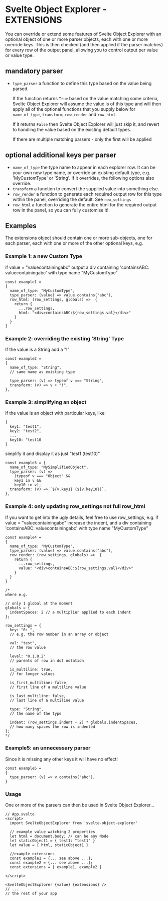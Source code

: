 # Svelte Object Explorer - EXTENSIONS

You can override or extend some features of Svelte Object Explorer with an optional object of one or more parser objects, each with one or more override keys. This is then checked (and then applied if the parser matches) for every row of the output panel, allowing you to control output per value or value type.

## mandatory parser

-   `type_parser` a function to define this type based on the value being parsed.

    If the function returns `True` based on the value matching some criteria, Svelte Object Explorer will assume the value is of this type and will then apply all of the optional functions that you supply below for `name_of_type`, `transform`, `row_render` and `row_html`.

    If it returns `False` then Svelte Object Explorer will just skip it, and revert to handling the value based on the existing default types.

    If there are multiple matching parsers - only the first will be applied

## optional additional keys per parser

-   `name_of_type` the type name to appear in each explorer row. It can be your own new type name, or override an existing default type, e.g. 'MyCustomType' or 'String'. If it overrides, the following options also override.
-   `transform` a function to convert the supplied value into something else.
-   `row_render` a function to generate each required output row for this type within the panel, overriding the default. See `row_settings`
-   `row_html` a function to generate the entire html for the required output row in the panel, so you can fully customise it!

## Examples

The extensions object should contain one or more sub-objects, one for each parser, each with one or more of the other optional keys, e.g.

### Example 1: a new Custom Type

if value = "valuecontainingabc"
output a div containing 'containsABC: valuecontainingabc'
with type name "MyCustomType"

```
const example1 =
{
  name_of_type: "MyCustomType",
  type_parser: (value) => value.contains("abc"),
  row_html: (row_settings, globals) =>  {
    return {
      ...row_settings,
      html: "<div>containsABC:${row_settings.val}</div>"
    }
  }
}
```

### Example 2: overriding the existing 'String' Type

If the value is a String add a "!"

```
const example2 =
{
  name_of_type: "String",
  // same name as existing type

  type_parser: (v) => typeof v === "String",
  transform: (v) => v + "!",
},
```

### Example 3: simplifying an object

If the value is an object with particular keys, like:

```
{
  key1: "test1",
  key2: "test2",
  ...
  key10: "test10
}
```

simplify it and display it as just "test1 (test10)"

```
const example3 = {
  name_of_type: "MySimplifiedObject",
  type_parser: (v) =>
    (typeof v === "Object" &&
    key1 in v &&
    key10 in v),
  transform: (v) => `${v.key1} (${v.key10})`,
},
```

### Example 4: only updating row_settings not full row_html

If you want to get into the ugly details, feel free to use row_settings, e.g.
if value = "valuecontainingabc"
increase the indent, and a div containing 'containsABC: valuecontainingabc'
with type name "MyCustomType"

```
const example4 =
{
  name_of_type: "MyCustomType",
  type_parser: (value) => value.contains("abc"),
  row_render: (row_settings, globals) =>  {
    return {
      ...row_settings,
      value: "<div>containsABC:${row_settings.val}</div>"
    }
  }
}

/*
where e.g.

// only 1 global at the moment
globals = {
  indentSpaces: 2 // a multiplier applied to each indent
};

row_settings = {
  key: "0: ",
  // e.g. the row number in an array or object

  val: "test",
  // the row value

  level: "0.1.0.2"
  // parents of row in dot notation

  is_multiline: true,
  // for longer values

  is_first_multiline: false,
  // first line of a multiline value

  is_last_multiline: false,
  // last line of a multiline value

  type: "String",
  // the name of the type

  indent: (row_settings.indent + 2) * globals.indentSpaces,
  // how many spaces the row is indented
};
*/
```

### Example5: an unnecessary parser

Since it is missing any other keys it will have no effect!

```
const example5 =
{
  type_parser: (v) => v.contains("abc"),
}
```

### Usage

One or more of the parsers can then be used in Svelte Object Explorer...

```
// App.svelte
<script>
  import SvelteObjectExplorer from 'svelte-object-explorer'

  // example value watching 2 properties
  let html = document.body; // can be any Node
  let staticObject1 = { test1: "test1" }
  let value = { html, staticObject1 }

  //example extensions
  const example1 = {... see above ...};
  const example2 = {... see above ...};
  const extensions = { example1, example2 }

</script>

<SvelteObjectExplorer {value} {extensions} />
// ...
// the rest of your app
```
